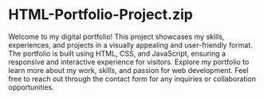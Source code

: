 # HTML-Portfolio-Project.zip
Welcome to my digital portfolio! This project showcases my skills, experiences, and projects in a visually appealing and user-friendly format. The portfolio is built using HTML, CSS, and JavaScript, ensuring a responsive and interactive experience for visitors. Explore my portfolio to learn more about my work, skills, and passion for web development. Feel free to reach out through the contact form for any inquiries or collaboration opportunities.


